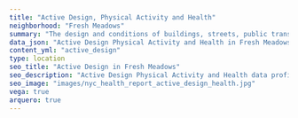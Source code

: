 ```yaml
---
title: "Active Design, Physical Activity and Health"
neighborhood: "Fresh Meadows"
summary: "The design and conditions of buildings, streets, public transportation and parks influence physical activity, use of active transportation and other healthy behavior. A neighborhood's features can also impact the safety of its residents."
data_json: "Active Design Physical Activity and Health in Fresh Meadows"
content_yml: "active_design"
type: location
seo_title: "Active Design in Fresh Meadows"
seo_description: "Active Design Physical Activity and Health data profile for the Fresh Meadows neighborhood of NYC."
seo_image: "images/nyc_health_report_active_design_health.jpg"
vega: true
arquero: true
---
```

